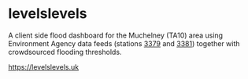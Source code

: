 # levelslevels
A client side flood dashboard for the Muchelney (TA10) area using Environment Agency data feeds (stations [3379](https://check-for-flooding.service.gov.uk/station/3379) and [3381](https://check-for-flooding.service.gov.uk/station/3381)) together with crowdsourced flooding thresholds.

https://levelslevels.uk
